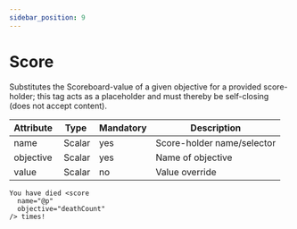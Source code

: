 ```yaml
---
sidebar_position: 9
---
```


# Score

Substitutes the Scoreboard-value of a given objective for a provided score-holder; this tag
acts as a placeholder and must thereby be self-closing (does not accept content).

| Attribute   | Type   | Mandatory | Description                |
|-------------|--------|-----------|----------------------------|
| name        | Scalar | yes       | Score-holder name/selector |
| objective   | Scalar | yes       | Name of objective          |
| value       | Scalar | no        | Value override             |

```component-markup
You have died <score
  name="@p"
  objective="deathCount"
/> times!
```